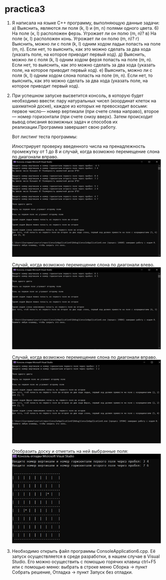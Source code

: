 # practica3
1. Я написала на языке С++ программу, выполняющую данные задачи:
   а) Выяснить, являются ли поля (k, I) и (m, n) полями одного цвета. 
   6) На поле (к, I) расположен ферзь. Угрожает ли он полю (m, n)? 
   в) На поле (к, I) расположен конь. Угрожает ли он полю (m, n)?
   г) Выяснить, можно ли с поля (k, I) одним ходом ладьи попасть на поле (m, n). Если нет, то выяснить, как это можно сделать за два хода (указать поле, на которое приводит первый    ход). 
   д) Выяснить, можно ли с поля (k, I) одним ходом ферзя попасть на поле (m, n). Если нет, то выяснить, как это можно сделать за два хода (указать поле, на которое приводит первый    ход).
   е) Выяснить, можно ли с поля (k, I) одним ходом слона попасть на поле (m, n). Если нет, то выяснить, как это можно сделать за два хода (указать поле, на которое приводит первый    ход). 

2. При успешном запуске высветится консоль, в которую будет необходимо ввести: пару натуральных чисел (координат клеток на шахматной доске), каждое из которых не превосходит          восьми: первое число— номер вертикали (при счете слева направо), второе— номер горизонтали (при счете снизу вверх). Затем происходит вывод описания возможных задач и способов      их реализации.Программа завершает свою работу.

   Вот листинг теста программы:
   
   Илюстрирует проверку введенного числа на пренадлежность промежутку от 1 до 8 и случай, когда возможно перемещение  слона по диагонали вправо.
   ![Alt-текст](practice3/ConsoleApplication7/Обе.jpg "Обе")
   
   Случай, когда возможно перемещение слона по диагонали влево.
   ![Alt-текст](practice3/ConsoleApplication7/Левее.jpg "Левее")
   
   Случай, когда возможно перемещение слона по диагонали вправо.
   ![Alt-текст](practice3/ConsoleApplication7/Правее.jpg "Правее")
   
   Отобразить доску и отметить на ней выбранные поля:
   ![Alt-текст](practice3/ConsoleApplication7/Поле.jpg "Поле")
   
3. Необходимо открыть файл программы ConsoleApplication6.cpp. Её запуск  осуществляется в среде разработки, в нашем случае в Visual Studio. Его можно осуществить с помощью горячих    клавиш ctrl+F5 или с помощью меню: выбрать в строке    меню Сборка -> пункт Собрать решение, Отладка -> пункт Запуск без отладки. 
